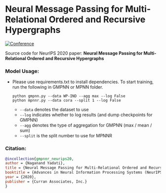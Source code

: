 # Neural Message Passing for Multi-Relational Ordered and Recursive Hypergraphs

[![Conference](http://img.shields.io/badge/NeurIPS-2020-4b44ce.svg)](https://nips.cc/) 

Source code for NeurIPS 2020 paper: **Neural Message Passing for Multi-Relational Ordered and Recursive Hypergraphs**



### Model Usage:

- Please use requirements.txt to install dependencies. To start training, run the following in GMPNN or MPNN folder.

  ```shell
  python gmpnn.py --data WP-IND --agg max --log False
  python mpnnr.py --data cora --split 1 --log False

  ```

  - `--data` denotes the dataset to use
  - `--log` indicates whether to log results (and dump checkpoints for GMPNN)
  - `--agg` denotes the type of aggregation for GMPNN (max / mean / sum)
  - `--split` is the split number to use for MPNNR

  

### Citation:

```bibtex
@incollection{gmpnnr_neurips20,
author = {Naganand Yadati},
title = {Neural Message Passing for Multi-Relational Ordered and Recursive Hypergraphs},
booktitle = {Advances in Neural Information Processing Systems (NeurIPS) 33},
year = {2020},
publisher = {Curran Associates, Inc.}
}
```
